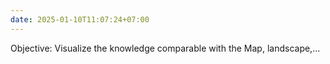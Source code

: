 ```yaml
---
date: 2025-01-10T11:07:24+07:00
---
```

Objective: Visualize the knowledge comparable with the Map, landscape,... 